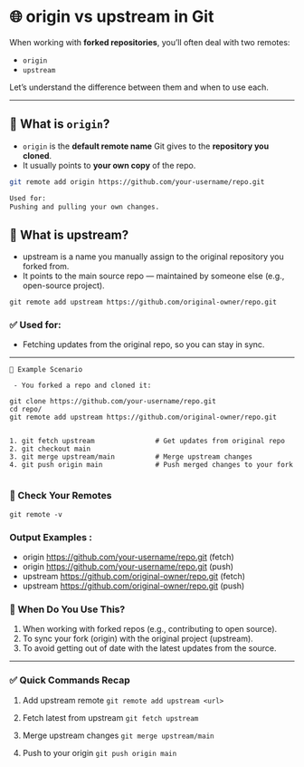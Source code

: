 # 🌐 origin vs upstream in Git

When working with **forked repositories**, you’ll often deal with two remotes:
- `origin`
- `upstream`

Let’s understand the difference between them and when to use each.

---

## 🔹 What is `origin`?

- `origin` is the **default remote name** Git gives to the **repository you cloned**.
- It usually points to **your own copy** of the repo.

```bash
git remote add origin https://github.com/your-username/repo.git

Used for:
Pushing and pulling your own changes.

```

## 🔹 What is upstream?
- upstream is a name you manually assign to the original repository you forked from.
- It points to the main source repo — maintained by someone else (e.g., open-source project).

`git remote add upstream https://github.com/original-owner/repo.git`

### ✅ Used for:
- Fetching updates from the original repo, so you can stay in sync.


---

```
🧪 Example Scenario

 - You forked a repo and cloned it:
   
git clone https://github.com/your-username/repo.git
cd repo/
git remote add upstream https://github.com/original-owner/repo.git


1. git fetch upstream               # Get updates from original repo
2. git checkout main
3. git merge upstream/main          # Merge upstream changes
4. git push origin main             # Push merged changes to your fork


```

### 🧠 Check Your Remotes

`git remote -v`

### Output Examples : 
- origin    https://github.com/your-username/repo.git (fetch)
- origin    https://github.com/your-username/repo.git (push)
- upstream  https://github.com/original-owner/repo.git (fetch)
- upstream  https://github.com/original-owner/repo.git (push)

### 📝 When Do You Use This?

1. When working with forked repos (e.g., contributing to open source).
2. To sync your fork (origin) with the original project (upstream).
3. To avoid getting out of date with the latest updates from the source.

---

### ✅ Quick Commands Recap

1. Add upstream remote
`git remote add upstream <url>`

2. Fetch latest from upstream
`git fetch upstream`

3. Merge upstream changes
`git merge upstream/main`

4. Push to your origin
`git push origin main`










